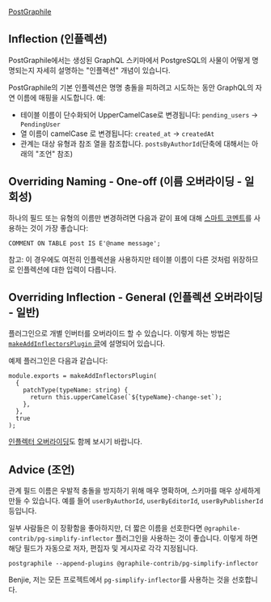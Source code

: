 [PostGraphile](https://www.graphile.org/)

## Inflection (인플렉션)

PostGraphile에서는 생성된 GraphQL 스키마에서 PostgreSQL의 사물이 어떻게 명명되는지 자세히 설명하는 "인플렉션" 개념이 있습니다.

PostGraphile의 기본 인플렉션은 명명 충돌을 피하려고 시도하는 동안 GraphQL의 자연 이름에 매핑을 시도합니다.  예:

- 테이블 이름이 단수화되어 UpperCamelCase로 변경됩니다: `pending_users` → `PendingUser`
- 열 이름이 camelCase 로 변경됩니다: `created_at` → `createdAt`
- 관계는 대상 유형과 참조 열을 참조합니다. `postsByAuthorId`(단축에 대해서는 아래의 "조언" 참조)

## Overriding Naming - One-off (이름 오버라이딩 - 일회성)

하나의 필드 또는 유형의 이름만 변경하려면 다음과 같이 표에 대해 [스마트 코멘트](https://www.graphile.org/postgraphile/smart-comments/)를 사용하는 것이 가장 좋습니다:

```postgresql
COMMENT ON TABLE post IS E'@name message';
```

참고: 이 경우에도 여전히 인플렉션을 사용하지만 테이블 이름이 다른 것처럼 위장하므로 인플렉션에 대한 입력이 다릅니다.

## Overriding Inflection - General (인플렉션 오버라이딩 - 일반)

플러그인으로 개별 인버터를 오버라이드 할 수 있습니다. 이렇게 하는 방법은 [`makeAddInflectorsPlugin` 글](https://www.graphile.org/postgraphile/make-add-inflectors-plugin/)에 설명되어 있습니다.

예제 플러그인은 다음과 같습니다:

```
module.exports = makeAddInflectorsPlugin(
  {
    patchType(typeName: string) {
      return this.upperCamelCase(`${typeName}-change-set`);
    },
  },
  true
);
```

[인플렉터 오버라이딩](https://www.graphile.org/postgraphile/make-add-inflectors-plugin/#where-are-the-default-inflectors-defined)도 함께 보시기 바랍니다.

## Advice (조언)

관계 필드 이름은 우발적 충돌을 방지하기 위해 매우 명확하며, 스키마를 매우 상세하게 만들 수 있습니다. 예를 들어 `userByAuthorId`, `userByEditorId`, `userByPublisherId` 등입니다.

일부 사람들은 이 장황함을 좋아하지만, 더 짧은 이름을 선호한다면 `@graphile-contrib/pg-simplify-inflector` 플러그인을 사용하는 것이 좋습니다. 이렇게 하면 해당 필드가 자동으로 저자, 편집자 및 게시자로 각각 지정됩니다.

```
postgraphile --append-plugins @graphile-contrib/pg-simplify-inflector
```

Benjie, 저는 모든 프로젝트에서 `pg-simplify-inflector`를 사용하는 것을 선호합니다.